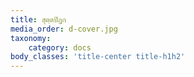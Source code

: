 ```yaml
---
title: สุตฺตปิฏก
media_order: d-cover.jpg
taxonomy:
    category: docs
body_classes: 'title-center title-h1h2'
---
```


